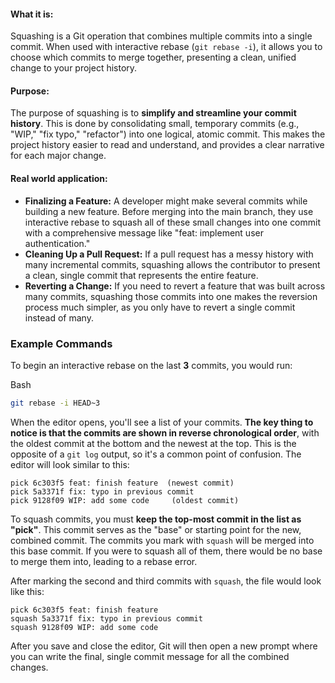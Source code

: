 #### **What it is:**

Squashing is a Git operation that combines multiple commits into a single commit. When used with interactive rebase (`git rebase -i`), it allows you to choose which commits to merge together, presenting a clean, unified change to your project history.

#### **Purpose:**

The purpose of squashing is to **simplify and streamline your commit history**. This is done by consolidating small, temporary commits (e.g., "WIP," "fix typo," "refactor") into one logical, atomic commit. This makes the project history easier to read and understand, and provides a clear narrative for each major change.

#### **Real world application:**

- **Finalizing a Feature:** A developer might make several commits while building a new feature. Before merging into the main branch, they use interactive rebase to squash all of these small changes into one commit with a comprehensive message like "feat: implement user authentication."
- **Cleaning Up a Pull Request:** If a pull request has a messy history with many incremental commits, squashing allows the contributor to present a clean, single commit that represents the entire feature.
- **Reverting a Change:** If you need to revert a feature that was built across many commits, squashing those commits into one makes the reversion process much simpler, as you only have to revert a single commit instead of many.

### Example Commands

To begin an interactive rebase on the last **3** commits, you would run:

Bash

```bash
git rebase -i HEAD~3
```

When the editor opens, you'll see a list of your commits. **The key thing to notice is that the commits are shown in reverse chronological order**, with the oldest commit at the bottom and the newest at the top. This is the opposite of a `git log` output, so it's a common point of confusion. The editor will look similar to this:

```
pick 6c303f5 feat: finish feature  (newest commit)
pick 5a3371f fix: typo in previous commit
pick 9128f09 WIP: add some code     (oldest commit)
```

To squash commits, you must **keep the top-most commit in the list as "pick"**. This commit serves as the "base" or starting point for the new, combined commit. The commits you mark with `squash` will be merged into this base commit. If you were to squash all of them, there would be no base to merge them into, leading to a rebase error.

After marking the second and third commits with `squash`, the file would look like this:

```
pick 6c303f5 feat: finish feature
squash 5a3371f fix: typo in previous commit
squash 9128f09 WIP: add some code
```

After you save and close the editor, Git will then open a new prompt where you can write the final, single commit message for all the combined changes.